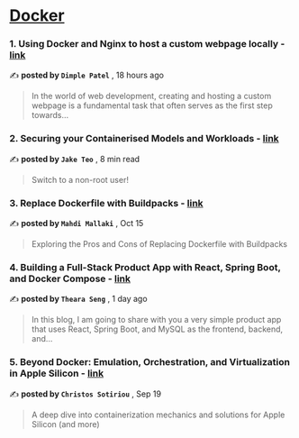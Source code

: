 
<h1><a href=https://medium.com/tag/docker/recommended target="_blank" rel="noopener noreferrer">Docker</a></h1>
<h3>1. Using Docker and Nginx to host a custom webpage locally - <a href=https://medium.com/@dp3cloud/using-docker-and-nginx-to-host-a-custom-webpage-locally-163a61c86dd2?source=tag_recommended_feed---------0-84----------docker----------4902b05c_d754_467d_91f0_eee139fffcbd------- target="_blank" rel="noopener noreferrer">link</a></h3>

✍️ **posted by `Dimple Patel`** <date> , 18 hours ago</date>

<blockquote>In the world of web development, creating and hosting a custom webpage is a fundamental task that often serves as the first step towards…</blockquote>

<h3>2. Securing your Containerised Models and Workloads - <a href=https://medium.com/towards-data-science/securing-your-containerised-models-and-workloads-3bff4d90a07b?source=tag_recommended_feed---------1-107----------docker----------4902b05c_d754_467d_91f0_eee139fffcbd------- target="_blank" rel="noopener noreferrer">link</a></h3>

✍️ **posted by `Jake Teo`** <date> , 8 min read</date>

<blockquote>Switch to a non-root user!</blockquote>

<h3>3. Replace Dockerfile with Buildpacks - <a href=https://medium.com/itnext/replace-dockerfile-with-buildpacks-f7e435ad2bfc?source=tag_recommended_feed---------2-85----------docker----------4902b05c_d754_467d_91f0_eee139fffcbd------- target="_blank" rel="noopener noreferrer">link</a></h3>

✍️ **posted by `Mahdi Mallaki`** <date> , Oct 15</date>

<blockquote>Exploring the Pros and Cons of Replacing Dockerfile with Buildpacks</blockquote>

<h3>4. Building a Full-Stack Product App with React, Spring Boot, and Docker Compose - <a href=https://medium.com/@thearaseng/building-a-full-stack-product-app-with-react-spring-boot-and-docker-compose-64a47f4a1080?source=tag_recommended_feed---------3-84----------docker----------4902b05c_d754_467d_91f0_eee139fffcbd------- target="_blank" rel="noopener noreferrer">link</a></h3>

✍️ **posted by `Theara Seng`** <date> , 1 day ago</date>

<blockquote>In this blog, I am going to share with you a very simple product app that uses React, Spring Boot, and MySQL as the frontend, backend, and…</blockquote>

<h3>5. Beyond Docker: Emulation, Orchestration, and Virtualization in Apple Silicon - <a href=https://medium.com/itnext/beyond-docker-emulation-orchestration-and-virtualization-in-apple-silicon-34011259cd91?source=tag_recommended_feed---------4-107----------docker----------4902b05c_d754_467d_91f0_eee139fffcbd------- target="_blank" rel="noopener noreferrer">link</a></h3>

✍️ **posted by `Christos Sotiriou`** <date> , Sep 19</date>

<blockquote>A deep dive into containerization mechanics and solutions for Apple Silicon (and more)</blockquote>

